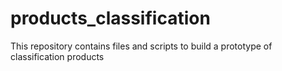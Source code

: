 # products_classification
This repository contains files and scripts to build a prototype of classification products
